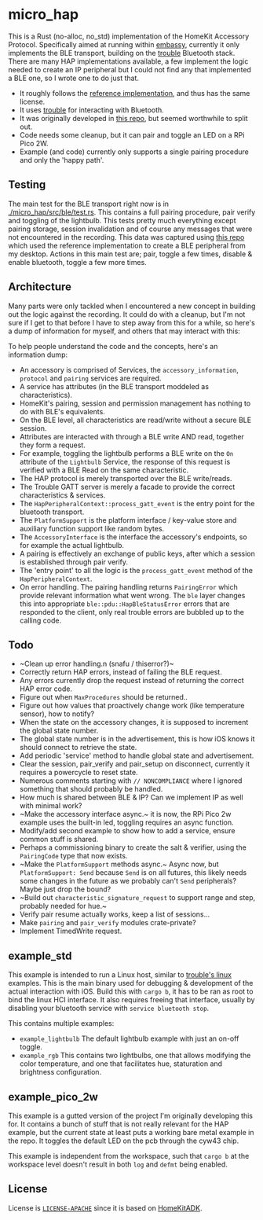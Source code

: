 # micro_hap

This is a Rust (no-alloc, no_std) implementation of the HomeKit Accessory Protocol.
Specifically aimed at running within [embassy](https://github.com/embassy-rs/embassy),
currently it only implements the BLE transport, building on the [trouble](https://github.com/embassy-rs/trouble) Bluetooth stack.
There are many HAP implementations available, a few implement the logic needed to create an IP peripheral but I could not find any that implemented a BLE one, so I wrote one to do just that.

- It roughly follows the [reference implementation](https://github.com/apple/HomeKitADK), and thus has the same license.
- It uses [trouble](https://github.com/embassy-rs/trouble) for interacting with Bluetooth.
- It was originally developed in [this repo](https://github.com/iwanders/pico2w_thing_91c27), but seemed worthwhile to split out.
- Code needs some cleanup, but it can pair and toggle an LED on a RPi Pico 2W.
- Example (and code) currently only supports a single pairing procedure and only the 'happy path'.

## Testing
The main test for the BLE transport right now is in [./micro_hap/src/ble/test.rs](./micro_hap/src/ble/test.rs).
This contains a full pairing procedure, pair verify and toggling of the lightbulb.
This tests pretty much everything except pairing storage, session invalidation and of course any messages that were not encountered in the recording.
This data was captured using  [this repo](https://github.com/iwanders/HomeKitADK_program) which used the reference implementation to create a BLE peripheral from my desktop.
Actions in this main test are; pair, toggle a few times, disable & enable bluetooth, toggle a few more times.

## Architecture
Many parts were only tackled when I encountered a new concept in building out the logic against the recording. It could
do with a cleanup, but I'm not sure if I get to that before I have to step away from this for a while, so here's a dump
of information for myself, and others that may interact with this:

To help people understand the code and the concepts, here's an information dump:
- An accessory is comprised of Services, the `accessory_information`, `protocol` and `pairing` services are required.
- A service has attributes (in the BLE transport moddeled as characteristics).
- HomeKit's pairing, session and permission management has nothing to do with BLE's equivalents.
- On the BLE level, all characteristics are read/write without a secure BLE session.
- Attributes are interacted with through a BLE write AND read, together they form a request.
- For example, toggling the lightbulb performs a BLE write on the `On` attribute of the `Lightbulb` Service, the response of this request is verified with a BLE Read on the same characteristic.
- The HAP protocol is merely transported over the BLE write/reads.
- The Trouble GATT server is merely a facade to provide the correct characteristics & services.
- The `HapPeripheralContext::process_gatt_event` is the entry point for the bluetooth transport.
- The `PlatformSupport` is the platform interface / key-value store and auxiliary function support like random bytes.
- The `AccessoryInterface` is the interface the accessory's endpoints, so for example the actual lightbulb.
- A pairing is effectively an exchange of public keys, after which a session is established through pair verify.
- The 'entry point' to all the logic is the `process_gatt_event` method of the `HapPeripheralContext`.
- On error handling. The pairing handling returns `PairingError` which provide relevant information what went wrong.
  The `ble` layer changes this into appropriate `ble::pdu::HapBleStatusError` errors that are responded to the client,
  only real trouble errors are bubbled up to the calling code.

## Todo
- ~Clean up error handling.n (snafu / thiserror?)~
- Correctly return HAP errors, instead of failing the BLE request.
- Any errors currently drop the request instead of returning the correct HAP error code.
- Figure out when `MaxProcedures` should be returned..
- Figure out how values that proactively change work (like temperature sensor), how to notify?
- When the state on the accessory changes, it is supposed to increment the global state number.
- The global state number is in the advertisement, this is how iOS knows it should connect to retrieve the state.
- Add periodic 'service' method to handle global state and advertisement.
- Clear the session, pair_verify and pair_setup on disconnect, currently it requires a powercycle to reset state.
- Numerous comments starting with `// NONCOMPLIANCE` where I ignored something that should probably be handled.
- How much is shared between BLE & IP? Can we implement IP as well with minimal work?
- ~Make the accessory interface async.~ it is now, the RPi Pico 2w example uses the built-in led, toggling requires an async function.
- Modify/add second example to show how to add a service, ensure common stuff is shared.
- Perhaps a commissioning binary to create the salt & verifier, using the `PairingCode` type that now exists.
- ~Make the `PlatformSupport` methods async.~ Async now, but `PlatformSupport: Send` because `Send` is on all futures, this likely needs
  some changes in the future as we probably can't `Send` peripherals? Maybe just drop the bound?
- ~Build out `characteristic_signature_request` to support range and step, probably needed for hue.~
- Verify pair resume actually works, keep a list of sessions...
- Make `pairing` and `pair_verify` modules crate-private?
- Implement TimedWrite request.

## example_std
This example is intended to run a Linux host, similar to [trouble's linux](https://github.com/embassy-rs/trouble/tree/main/examples/linux) examples.
This is the main binary used for debugging & development of the actual interaction with iOS.
Build this with `cargo b`, it has to be ran as root to bind the linux HCI interface.
It also requires freeing that interface, usually by disabling your bluetooth service with `service bluetooth stop`.

This contains multiple examples:
- `example_lightbulb` The default lightbulb example with just an on-off toggle.
- `example_rgb` This contains two lightbulbs, one that allows modifying the color temperature, and one that facilitates hue, staturation and brightness configuration.

## example_pico_2w
This example is a gutted version of the project I'm originally developing this for.
It contains a bunch of stuff that is not really relevant for the HAP example, but the current state at least puts a working bare metal example in the repo. It toggles the default LED on the pcb through the cyw43 chip.

This example is independent from the workspace, such that `cargo b` at the workspace level doesn't result in both `log` and `defmt` being enabled.

## License
License is [`LICENSE-APACHE`](./LICENSE-APACHE) since it is based on [HomeKitADK](https://github.com/apple/HomeKitADK).
